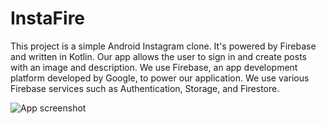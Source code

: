 # InstaFire

This project is a simple Android Instagram clone. It's powered by Firebase and written in Kotlin. Our app allows the user to sign in and create posts with an image and description. We use Firebase, an app development platform developed by Google, to power our application. We use various Firebase services such as Authentication, Storage, and Firestore.

<img src='https://i.imgur.com/PoPWE1h.png' title='App screenshot' width='' alt='App screenshot' />

